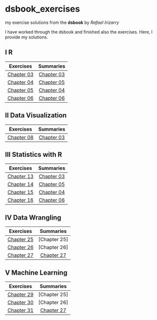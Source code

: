 # dsbook_exercises
my exercise solutions from the **dsbook** by *Rafael Irizarry*

I have worked through the dsbook and finished also the exercises. Here, I provide my solutions.

I R
------

 Exercises  |    Summaries  |
----------|:-------------:|
 [Chapter 03](ex_03_r_basics.html) |  [Chapter 03]() |
 [Chapter 04](ex_03_r_basics.html) |  [Chapter 05]() |
 [Chapter 05](ex_03_r_basics.html) |  [Chapter 04]() |
 [Chapter 06](ex_03_r_basics.html) |  [Chapter 06]() |

II Data Visualization
------

 Exercises  |    Summaries  |
----------|:-------------:|
 [Chapter 08](ex_03_r_basics.html) |  [Chapter 03](ch_03_text_mining.html) |

III Statistics with R
------

 Exercises  |    Summaries  |
----------|:-------------:|
 [Chapter 13](ex_03_r_basics.html) |  [Chapter 03]() |
 [Chapter 14](ex_03_r_basics.html) |  [Chapter 05]() |
 [Chapter 15](ex_03_r_basics.html) |  [Chapter 04]() |
 [Chapter 16](ex_03_r_basics.html) |  [Chapter 06]() |

IV Data Wrangling
------

 Exercises  |    Summaries  |
----------|:-------------:|
 [Chapter 25](ex_03_r_basics.html) |  [Chapter 25] |
 [Chapter 26](ex_26_parsing_dates_and_times.html) | [Chapter 26]  |
 [Chapter 27](ex_27_text_mining.html) | [Chapter 27](ch_27_text_mining.html) |

V Machine Learning
------

 Exercises  |    Summaries  |
----------|:-------------:|
 [Chapter 29](ex_03_r_basics.html) |  [Chapter 25] |
 [Chapter 30](ex_26_parsing_dates_and_times.html) | [Chapter 26]  |
 [Chapter 31](ex_27_text_mining.html) | [Chapter 27](ch_27_text_mining.html) |



